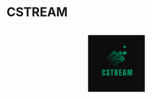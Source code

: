 # CSTREAM
<a name="readme-top"></a>

<br />
<div align="center">
  <a href="https://cstream.vercel.app/">
    <img src="/images/logo.png" alt="Logo" width="130" height="auto"/>
  </a>
</div>